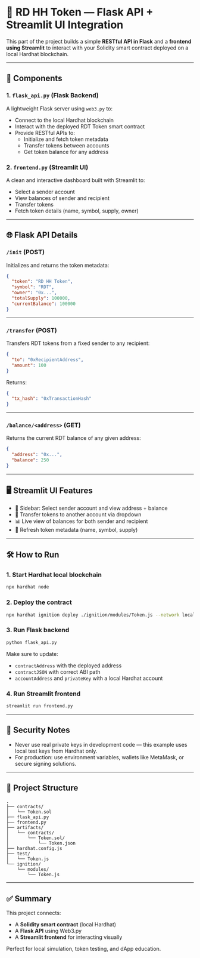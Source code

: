 # 🔗 RD HH Token — Flask API + Streamlit UI Integration

This part of the project builds a simple **RESTful API in Flask** and a **frontend using Streamlit** to interact with your Solidity smart contract deployed on a local Hardhat blockchain.

---

## 🧱 Components

### 1. `flask_api.py` (Flask Backend)
A lightweight Flask server using `web3.py` to:

- Connect to the local Hardhat blockchain
- Interact with the deployed RDT Token smart contract
- Provide RESTful APIs to:
  - Initialize and fetch token metadata
  - Transfer tokens between accounts
  - Get token balance for any address

### 2. `frontend.py` (Streamlit UI)
A clean and interactive dashboard built with Streamlit to:

- Select a sender account
- View balances of sender and recipient
- Transfer tokens
- Fetch token details (name, symbol, supply, owner)

---

## 🌐 Flask API Details

### `/init` (POST)

Initializes and returns the token metadata:

```json
{
  "token": "RD HH Token",
  "symbol": "RDT",
  "owner": "0x...",
  "totalSupply": 100000,
  "currentBalance": 100000
}
```

---

### `/transfer` (POST)

Transfers RDT tokens from a fixed sender to any recipient:

```json
{
  "to": "0xRecipientAddress",
  "amount": 100
}
```

Returns:

```json
{
  "tx_hash": "0xTransactionHash"
}
```

---

### `/balance/<address>` (GET)

Returns the current RDT balance of any given address:

```json
{
  "address": "0x...",
  "balance": 250
}
```

---

## 🖥️ Streamlit UI Features

- 📌 Sidebar: Select sender account and view address + balance
- 🔁 Transfer tokens to another account via dropdown
- 📊 Live view of balances for both sender and recipient
- 🔄 Refresh token metadata (name, symbol, supply)

---

## 🛠 How to Run

### 1. Start Hardhat local blockchain

```bash
npx hardhat node
```

### 2. Deploy the contract

```bash
npx hardhat ignition deploy ./ignition/modules/Token.js --network localhost
```

### 3. Run Flask backend

```bash
python flask_api.py
```

Make sure to update:
- `contractAddress` with the deployed address
- `contractJSON` with correct ABI path
- `accountAddress` and `privateKey` with a local Hardhat account

### 4. Run Streamlit frontend

```bash
streamlit run frontend.py
```

---

## 🔐 Security Notes

- Never use real private keys in development code — this example uses local test keys from Hardhat only.
- For production: use environment variables, wallets like MetaMask, or secure signing solutions.

---

## 📁 Project Structure

```
.
├── contracts/
│   └── Token.sol
├── flask_api.py
├── frontend.py
├── artifacts/
│   └── contracts/
│       └── Token.sol/
│           └── Token.json
├── hardhat.config.js
├── test/
│   └── Token.js
└── ignition/
    └── modules/
        └── Token.js
```

---

## ✅ Summary

This project connects:
- A **Solidity smart contract** (local Hardhat)
- A **Flask API** using Web3.py
- A **Streamlit frontend** for interacting visually

Perfect for local simulation, token testing, and dApp education.

